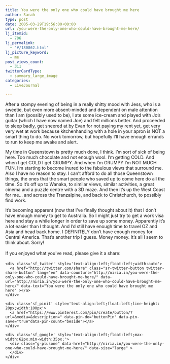 ```yaml
---
title: You were the only one who could have brought me here
author: Sarah
type: post
date: 2005-03-29T19:56:00+00:00
url: /you-were-the-only-one-who-could-have-brought-me-here/
lj_itemid:
  - 706
lj_permalink:
  - '#/180862.html'
lj_picture_keyword:
  - me
post_views_count:
  - 311
twitterCardType:
  - summary_large_image
categories:
  - LiveJournal

---
```

<div id="fb-root">
</div>

After a stompy evening of being in a really shitty mood with Jess, who is a sweetie, but even more absent-minded and dependent on male attention than I am (possibly used to be), I ate some ice-cream and played with Jo&#8217;s guitar (which I have now named Joe) and felt millions better. And proceeded to sleep badly, get sneered at by Evan for not paying my rent yet, get very very wet at work because kitchenhanding with a hole in your apron is NOT a smart thing to do. No work tomorrow, but hopefully I&#8217;ll have enough errands to run to keep me awake and alert.
  
My time in Queenstown is pretty much done, I think. I&#8217;m sort of sick of being here. Too much chocolate and not enough wool. I&#8217;m getting COLD. And when I get COLD I get GRUMPY. And when I&#8217;m GRUMPY I&#8217;m NOT MUCH FUN. I&#8217;m starting to become inured to the fabulous views that surround me. Also I have no reason to stay. I can&#8217;t afford to do all those Queenstown things, the ones that the smart people who saved up to come here do all the time. So it&#8217;s off up to Wanaka, to similar views, similar activities, a great cinema and a puzzle centre with a 3D maze. And then it&#8217;s up the West Coast for me&#8230; and across the Tranzalpine, and back to Christchurch, to possibly find work.
  
It&#8217;s becoming apparent (now that I&#8217;ve finally thought about it) that I don&#8217;t have enough money to get to Australia. So I might just try to get a work visa here and stay a while longer in order to save up some money. Apparently it&#8217;s a lot easier than I thought. And I&#8217;d still have enough time to travel OZ and Asia and head back home. I DEFINITELY don&#8217;t have enough money for Central America. That&#8217;s another trip I guess. Money money. It&#8217;s all I seem to think about. Sorry!

<div class='sfsi_Sicons' style='width: 100%; display: inline-block; vertical-align: middle; text-align:left'>
  <div style='margin:0px 8px 0px 0px; line-height: 24px'>
    <span>If you enjoyed what you've read, please give it a share:</span>
  </div>
  
  <div class='sfsi_socialwpr'>
    <div class='sf_fb' style='text-align:left;width:125px'>
      <div class="fb-like" href="http://niria.in/you-were-the-only-one-who-could-have-brought-me-here/" width="180" send="false" showfaces="false"  action="like" data-share="true"data-layout="button_count" >
      </div>
    </div>
    
    <div class='sf_twiter' style='text-align:left;float:left;width:auto'>
      <a href="http://twitter.com/share" class="sr-twitter-button twitter-share-button" lang="en" data-counturl="http://niria.in/you-were-the-only-one-who-could-have-brought-me-here/" data-url="http://niria.in/you-were-the-only-one-who-could-have-brought-me-here/" data-text="You were the only one who could have brought me here" ></a>
    </div>
    
    <div class='sf_pinit' style='text-align:left;float:left;line-height: 20px;width:100px'>
      <a href="https://www.pinterest.com/pin/create/button/?url=&media=&description=" data-pin-do="buttonPin" data-pin-save="true"data-pin-count="beside"></a>
    </div>
    
    <div class='sf_google' style='text-align:left;float:left;max-width:62px;min-width:35px;'>
      <div class="g-plusone" data-href="http://niria.in/you-were-the-only-one-who-could-have-brought-me-here/" data-size="large" >
      </div>
    </div>
  </div>
</div>
